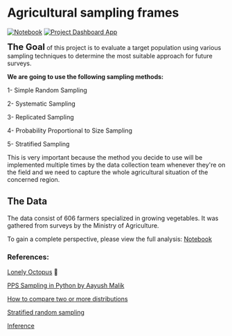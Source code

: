 # Agricultural sampling frames

[![Notebook]](https://sampling-project.streamlit.app)     [![Project Dashboard App]](https://sampling-project.streamlit.app)

[Project Dashboard App]: https://img.shields.io/badge/Project_Dashboard-37a779?style=for-the-badge

[Notebook]: https://img.shields.io/badge/Notebook-informational?style=for-the-badge



<span style ="font-size:20px;">**The Goal**</span> of this project is to evaluate a target population using various sampling techniques to determine the most suitable approach for future surveys.

**We are going to use the following sampling methods:**

1- Simple Random Sampling

2- Systematic Sampling

3- Replicated Sampling

4- Probability Proportional to Size Sampling

5- Stratified Sampling


This is very important because the method you decide to use will be implemented multiple times by the data collection team whenever they're on the field and we need to capture the whole agricultural situation of the concerned region.

## The Data

The data consist of 606 farmers specialized in growing vegetables. It was gathered from surveys by the Ministry of Agriculture.

To gain a complete perspective, please view the full analysis: [Notebook]('sas)



### References:

[Lonely Octopus](https://www.lonelyoctopus.com/about) :octopus:

[PPS Sampling in Python by Aayush Malik](https://chaayushmalik.medium.com/pps-sampling-in-python-b5d5d4a8bdf7)

[How to compare two or more distributions](https://towardsdatascience.com/how-to-compare-two-or-more-distributions-9b06ee4d30bf)


[Stratified random sampling](https://www.investopedia.com/terms/stratified_random_sampling.asp#:~:text=For%20example%2C%20if%20the%20researcher,population%20size\)%20%C3%97%20stratum%20size)


[Inference](https://online.stat.psu.edu/stat200/lesson/1/1.2#paragraph--2297)
